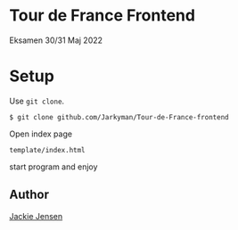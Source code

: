 # Tour de France Frontend
Eksamen 30/31 Maj 2022

# Setup

Use `git clone`.

```
$ git clone github.com/Jarkyman/Tour-de-France-frontend
```

Open index page

`template/index.html`

start program and enjoy

## Author

[Jackie Jensen](https://github.com/Jarkyman)
